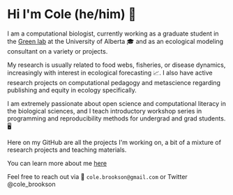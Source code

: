 # Hi I'm Cole (he/him) 👋 

I am a computational biologist, currently working as a graduate student in the [Green lab](https://greenlab.ca/) at the University of Alberta 🎓 and as an ecological modeling consultant on a variety or projects. 

My research is usually related to food webs, fisheries, or disease dynamics, increasingly with interest in ecological forecasting 📈. I also have active research projects on computational pedagogy and metascience regarding publishing and equity in ecology specifically. 

I am extremely passionate about open science and computational literacy in the biological sciences, and I teach introductory workshop series in programming and reproducibility methods for undergrad and grad students. 🖥️

Here on my GitHub are all the projects I'm working on, a bit of a mixture of research projects and teaching materials. 

You can learn more about me [here](https://colebrookson.com)

Feel free to reach out via 📧 `cole.brookson@gmail.com` or Twitter @cole_brookson 


